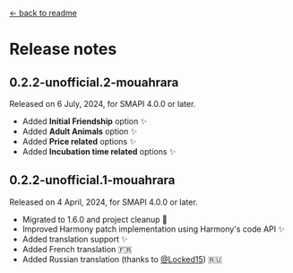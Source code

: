﻿[← back to readme](../README.md)

# Release notes

## 0.2.2-unofficial.2-mouahrara
Released on 6 July, 2024, for SMAPI 4.0.0 or later.
* Added **Initial Friendship** option ✨
* Added **Adult Animals** option ✨
* Added **Price related** options ✨
* Added **Incubation time related** options ✨

## 0.2.2-unofficial.1-mouahrara
Released on 4 April, 2024, for SMAPI 4.0.0 or later.
* Migrated to 1.6.0 and project cleanup 🚀
* Improved Harmony patch implementation using Harmony's code API ✨
* Added translation support ✨
* Added French translation 🇫🇷
* Added Russian translation (thanks to [@Locked15](https://github.com/Locked15)) 🇷🇺
